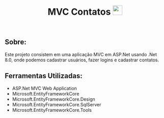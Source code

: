 <h1 align="center">MVC Contatos <img src="https://raw.githubusercontent.com/tomchen/stack-icons/master/logos/c-sharp.svg" width="30px"></h1>
<br/>

<h2>Sobre:</h2>
<p>Este projeto consistem em uma aplicação MVC em ASP.Net usando .Net 8.0, onde podemos cadastrar usuários, fazer logins e cadastrar contatos.</p>

<h2>Ferramentas Utilizadas:</h2>
<ul>
  <li>ASP.Net MVC Web Application</li>
  <li>Microsoft.EntityFrameworkCore</li>
  <li>Microsoft.EntityFrameworkCore.Design</li>
  <li>Microsoft.EntityFrameworkCore.SqlServer</li>
  <li>Microsoft.EntityFrameworkCore.Tools</li>
</ul>
